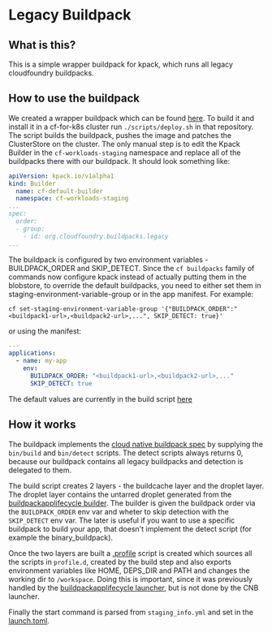 # Legacy Buildpack

## What is this?

This is a simple wrapper buildpack for kpack, which runs all legacy cloudfoundry buildpacks.

## How to use the buildpack

We created a wrapper buildpack which can be found [here](https://github.com/eirini-forks/legacy-buildpack). To build it and install it in a cf-for-k8s cluster run `./scripts/deploy.sh` in that repository. The script builds the buildpack, pushes the image and patches the ClusterStore on the cluster. The only manual step is to edit the Kpack Builder in the `cf-workloads-staging` namespace and replace all of the buildpacks there with our buildpack. It should look something like:

```yaml
apiVersion: kpack.io/v1alpha1
kind: Builder
  name: cf-default-builder
  namespace: cf-workloads-staging
...
spec:
  order:
  - group:
    - id: org.cloudfoundry.buildpacks.legacy
...

```

The buildpack is configured by two environment variables - BUILDPACK_ORDER and SKIP_DETECT. Since the `cf buildpacks` family of commands now configure kpack instead of actually putting them in the blobstore, to override the default buildpacks, you need to either set them in staging-environment-variable-group or in the app manifest. For example:

```shell
cf set-staging-environment-variable-group '{"BUILDPACK_ORDER":"<buildpack1-url>,<buildpack2-url>,...", SKIP_DETECT: true}'
```

or using the manifest:

```yaml
---
applications:
  - name: my-app
    env:
      BUILDPACK_ORDER: "<buildpack1-url>,<buildpack2-url>,..."
      SKIP_DETECT: true
```

The default values are currently in the build script [here](https://github.com/eirini-forks/legacy-buildpack/blob/dec5649ba5442a62b0312536a2a37dc5fd788823/bin/build#L4-L5)

## How it works

The buildpack implements the [cloud native buildpack spec](https://github.com/buildpacks/spec) by supplying the `bin/build` and `bin/detect` scripts. The detect scripts always returns 0, because our buildpack contains all legacy buildpacks and detection is delegated to them.

The build script creates 2 layers - the buildcache layer and the droplet layer. The droplet layer contains the untarred droplet generated from the [buildpackapplifecycle builder](https://github.com/cloudfoundry/buildpackapplifecycle/tree/d53c18d48ba95bb923220f64d82032d62a01f02b/builder). The builder is given the buildpack order via the `BUILDPACK_ORDER` env var and wheter to skip detection with the `SKIP_DETECT` env var. The later is useful if you want to use a specific buildpack to build your app, that doesn't implement the detect script (for example the binary_buildpack).

Once the two layers are built a [.profile](https://github.com/buildpacks/spec/blob/6aa243e04c29912a79be0b9dda28a0e6b167592d/buildpack.md#app-interface) script is created which sources all the scripts in `profile.d`, created by the build step and also exports environment variables like HOME, DEPS_DIR and PATH and changes the working dir to `/workspace`. Doing this is important, since it was previously handled by the [buildpackapplifecycle launcher](https://github.com/cloudfoundry/buildpackapplifecycle/tree/d53c18d48ba95bb923220f64d82032d62a01f02b/launcher), but is not done by the CNB launcher.

Finally the start command is parsed from `staging_info.yml` and set in the [launch.toml](https://github.com/buildpacks/spec/blob/6aa243e04c29912a79be0b9dda28a0e6b167592d/buildpack.md#launchtoml-toml).
